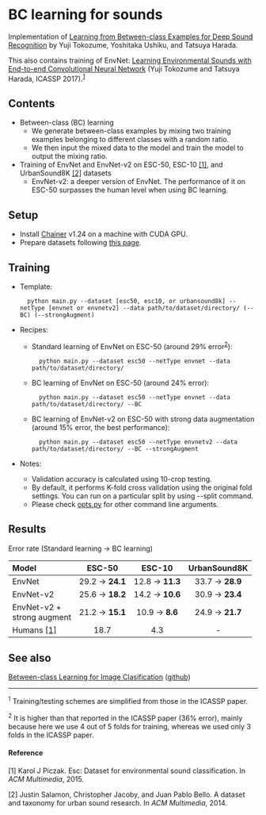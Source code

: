 BC learning for sounds
============================

Implementation of [Learning from Between-class Examples for Deep Sound Recognition](https://arxiv.org/abs/1711.10282) by Yuji Tokozume, Yoshitaka Ushiku, and Tatsuya Harada.

This also contains training of EnvNet: [Learning Environmental Sounds with End-to-end Convolutional Neural Network](http://ieeexplore.ieee.org/document/7952651/) (Yuji Tokozume and Tatsuya Harada, ICASSP 2017).<sup>[1](#1)</sup>


## Contents

- Between-class (BC) learning
	- We generate between-class examples by mixing two training examples belonging to different classes with a random ratio.
	- We then input the mixed data to the model and
train the model to output the mixing ratio.
- Training of EnvNet and EnvNet-v2 on ESC-50, ESC-10 [[1]](#1), and UrbanSound8K [[2]](#2) datasets
	- EnvNet-v2: a deeper version of EnvNet. The performance of it on ESC-50 surpasses the human level when using BC learning.


## Setup
- Install [Chainer](https://chainer.org/) v1.24 on a machine with CUDA GPU.
- Prepare datasets following [this page](https://github.com/mil-tokyo/bc_learning_sound/tree/master/dataset_gen).


## Training
- Template:

		python main.py --dataset [esc50, esc10, or urbansound8k] --netType [envnet or envnetv2] --data path/to/dataset/directory/ (--BC) (--strongAugment)
 
- Recipes:
	- Standard learning of EnvNet on ESC-50 (around 29% error<sup>[2](#2)</sup>):

			python main.py --dataset esc50 --netType envnet --data path/to/dataset/directory/
	

	- BC learning of EnvNet on ESC-50 (around 24% error):

			python main.py --dataset esc50 --netType envnet --data path/to/dataset/directory/ --BC
	
	- BC learning of EnvNet-v2 on ESC-50 with strong data augmentation (around 15% error, the best performance):

			python main.py --dataset esc50 --netType envnetv2 --data path/to/dataset/directory/ --BC --strongAugment
	
- Notes:
	- Validation accuracy is calculated using 10-crop testing.
	- By default, it performs K-fold cross validation using the original fold settings. You can run on a particular split by using --split command.
	- Please check [opts.py](https://github.com/mil-tokyo/bc_learning_sound/blob/master/opts.py) for other command line arguments.


## Results

Error rate (Standard learning &rarr; BC learning)

| Model | ESC-50 | ESC-10 | UrbanSound8K |
|:--|:-:|:-:|:-:|
| EnvNet | 29.2 &rarr; **24.1** | 12.8 &rarr; **11.3** | 33.7 &rarr; **28.9** |
| EnvNet-v2 | 25.6 &rarr; **18.2** | 14.2 &rarr; **10.6** | 30.9 &rarr; **23.4** |
| EnvNet-v2 + <br> strong augment | 21.2 &rarr; **15.1** | 10.9 &rarr; **8.6** | 24.9 &rarr; **21.7** |
| Humans [[1]](#1) | 18.7 | 4.3 | - |

## See also
[Between-class Learning for Image Clasification](https://arxiv.org/abs/1711.10284) ([github](https://github.com/mil-tokyo/bc_learning_image))

---
<i id=1></i><sup>1</sup> Training/testing schemes are simplified from those in the ICASSP paper.

<i id=2></i><sup>2</sup> It is higher than that reported in the ICASSP paper (36% error), mainly because here we use 4 out of 5 folds for training, whereas we used only 3 folds in the ICASSP paper.

#### Reference
<i id=1></i>[1] Karol J Piczak. Esc: Dataset for environmental sound classification. In *ACM Multimedia*, 2015.

<i id=2></i>[2] Justin Salamon, Christopher Jacoby, and Juan Pablo Bello. A dataset and taxonomy for urban sound research. In *ACM Multimedia*, 2014.
